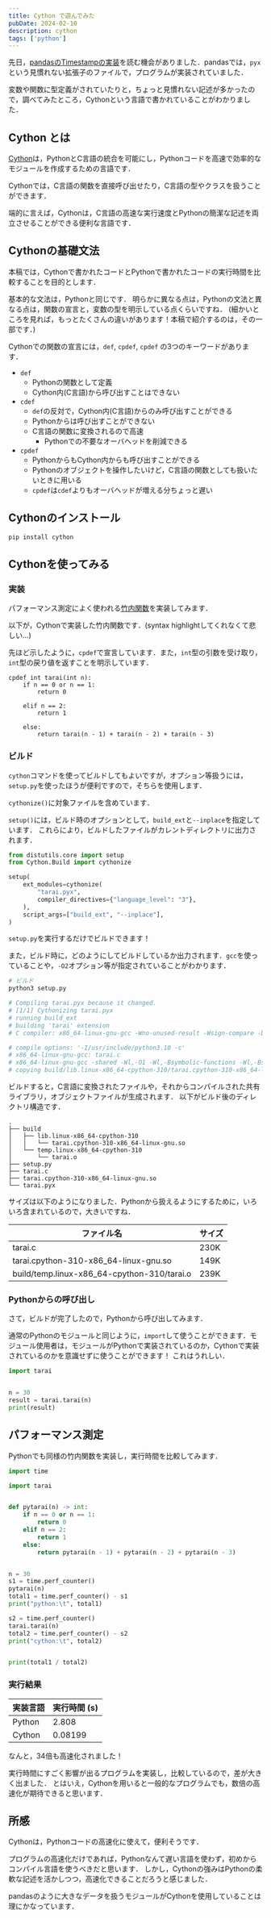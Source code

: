 ```yaml
---
title: Cython で遊んでみた
pubDate: 2024-02-10
description: cython
tags: ['python']
---
```


先日，[pandasのTimestampの実装](https://github.com/pandas-dev/pandas/blob/main/pandas/_libs/tslibs/timestamps.pyx)を読む機会がありました．pandasでは，`pyx`という見慣れない拡張子のファイルで，プログラムが実装されていました．

変数や関数に型定義がされていたりと，ちょっと見慣れない記述が多かったので，調べてみたところ，Cythonという言語で書かれていることがわかりました．

## Cython とは

[Cython](https://cython.org/)は，PythonとC言語の統合を可能にし，Pythonコードを高速で効率的なモジュールを作成するための言語です．

Cythonでは，C言語の関数を直接呼び出せたり，C言語の型やクラスを扱うことができます．

端的に言えば，Cythonは，C言語の高速な実行速度とPythonの簡潔な記述を両立させることができる便利な言語です．

## Cythonの基礎文法

本稿では，Cythonで書かれたコードとPythonで書かれたコードの実行時間を比較することを目的とします．

基本的な文法は，Pythonと同じです．
明らかに異なる点は，Pythonの文法と異なる点は，関数の宣言と，変数の型を明示している点くらいですね．
(細かいところを見れば，もっとたくさんの違いがあります！本稿で紹介するのは，その一部です．)

Cythonでの関数の宣言には，`def`, `cpdef`, `cpdef` の3つのキーワードがあります．

- `def`
  - Pythonの関数として定義
  - Cython内(C言語)から呼び出すことはできない
- `cdef`
  - `def`の反対で，Cython内(C言語)からのみ呼び出すことができる
  - Pythonからは呼び出すことができない
  - C言語の関数に変換されるので高速
    - Pythonでの不要なオーバヘッドを削減できる
- `cpdef`
  - PythonからもCython内からも呼び出すことができる
  - Pythonのオブジェクトを操作したいけど，C言語の関数としても扱いたいときに用いる
  - `cpdef`は`cdef`よりもオーバヘッドが増える分ちょっと遅い

## Cythonのインストール

```sh
pip install cython
```

## Cythonを使ってみる

### 実装

パフォーマンス測定によく使われる[竹内関数](https://ja.wikipedia.org/wiki/%E7%AB%B9%E5%86%85%E9%96%A2%E6%95%B0)を実装してみます．

以下が，Cythonで実装した竹内関数です．(syntax highlightしてくれなくて悲しい...)

先ほど示したように，`cpdef`で宣言しています．また，`int`型の引数を受け取り，`int`型の戻り値を返すことを明示しています．

```pyx tarai.pyx
cpdef int tarai(int n):
    if n == 0 or n == 1:
        return 0

    elif n == 2:
        return 1

    else:
        return tarai(n - 1) + tarai(n - 2) + tarai(n - 3)
```

### ビルド

`cython`コマンドを使ってビルドしてもよいですが，オプション等扱うには，`setup.py`を使ったほうが便利ですので，そちらを使用します．

`cythonize()`に対象ファイルを含めています．

`setup()`には，ビルド時のオプションとして，`build_ext`と`--inplace`を指定しています．
これらにより，ビルドしたファイルがカレントディレクトリに出力されます．

```python setup.py
from distutils.core import setup
from Cython.Build import cythonize

setup(
    ext_modules=cythonize(
        "tarai.pyx",
        compiler_directives={"language_level": "3"},
    ),
    script_args=["build_ext", "--inplace"],
)
```

`setup.py`を実行するだけでビルドできます！

また，ビルド時に，どのようにしてビルドしているか出力されます．`gcc`を使っていることや，`-O2`オプション等が指定されていることがわかります．

```sh
# ビルド
python3 setup.py

# Compiling tarai.pyx because it changed.
# [1/1] Cythonizing tarai.pyx
# running build_ext
# building 'tarai' extension
# C compiler: x86_64-linux-gnu-gcc -Wno-unused-result -Wsign-compare -DNDEBUG -g -fwrapv -O2 -Wall -g -fstack-protector-strong -Wformat -Werror=format-security -g -fwrapv -O2 -fPIC

# compile options: '-I/usr/include/python3.10 -c'
# x86_64-linux-gnu-gcc: tarai.c
# x86_64-linux-gnu-gcc -shared -Wl,-O1 -Wl,-Bsymbolic-functions -Wl,-Bsymbolic-functions -g -fwrapv -O2 build/temp.linux-x86_64-cpython-310/tarai.o -L/usr/lib/x86_64-linux-gnu -o build/lib.linux-x86_64-cpython-310/tarai.cpython-310-x86_64-linux-gnu.so
# copying build/lib.linux-x86_64-cpython-310/tarai.cpython-310-x86_64-linux-gnu.so ->
```

ビルドすると，C言語に変換されたファイルや，それからコンパイルされた共有ライブラリ，オブジェクトファイルが生成されます．
以下がビルド後のディレクトリ構造です．

```
.
├── build
│   ├── lib.linux-x86_64-cpython-310
│   │   └── tarai.cpython-310-x86_64-linux-gnu.so
│   └── temp.linux-x86_64-cpython-310
│       └── tarai.o
├── setup.py
├── tarai.c
├── tarai.cpython-310-x86_64-linux-gnu.so
└── tarai.pyx
```

サイズは以下のようになりました．Pythonから扱えるようにするために，いろいろ含まれているので，大きいですね．

| ファイル名                                  | サイズ |
| ------------------------------------------- | ------ |
| tarai.c                                     | 230K   |
| tarai.cpython-310-x86_64-linux-gnu.so       | 149K   |
| build/temp.linux-x86_64-cpython-310/tarai.o | 239K   |

### Pythonからの呼び出し

さて，ビルドが完了したので，Pythonから呼び出してみます．

通常のPythonのモジュールと同じように，`import`して使うことができます．モジュール使用者は，モジュールがPythonで実装されているのか，Cythonで実装されているのかを意識せずに使うことができます！
これはうれしい．

```python call_cython.py
import tarai


n = 30
result = tarai.tarai(n)
print(result)
```

## パフォーマンス測定

Pythonでも同様の竹内関数を実装し，実行時間を比較してみます．

```py compare.py
import time

import tarai


def pytarai(n) -> int:
    if n == 0 or n == 1:
        return 0
    elif n == 2:
        return 1
    else:
        return pytarai(n - 1) + pytarai(n - 2) + pytarai(n - 3)


n = 30
s1 = time.perf_counter()
pytarai(n)
total1 = time.perf_counter() - s1
print("python:\t", total1)

s2 = time.perf_counter()
tarai.tarai(n)
total2 = time.perf_counter() - s2
print("cython:\t", total2)


print(total1 / total2)
```

### 実行結果

| 実装言語 | 実行時間 (s) |
| -------- | ------------ |
| Python   | 2.808        |
| Cython   | 0.08199      |

なんと，34倍も高速化されました！

実行時間にすごく影響が出るプログラムを実装し，比較しているので，差が大きく出ました．
とはいえ，Cythonを用いると一般的なプログラムでも，数倍の高速化が期待できると思います．

## 所感

Cythonは，Pythonコードの高速化に使えて，便利そうです．

プログラムの高速化だけであれば，Pythonなんて遅い言語を使わず，初めからコンパイル言語を使うべきだと思います．
しかし，Cythonの強みはPythonの柔軟な記述を活かしつつ，高速化できることだろうと感じました．

pandasのように大きなデータを扱うモジュールがCythonを使用していることは理にかなっています．
